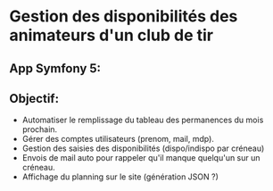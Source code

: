# Gestion des disponibilités des animateurs d'un club de tir
## App Symfony 5: 
## Objectif: 
- Automatiser le remplissage du tableau des permanences du mois prochain.
- Gérer des comptes utilisateurs (prenom, mail, mdp). 
- Gestion des saisies des disponibilités (dispo/indispo par créneau)
- Envois de mail auto pour rappeler qu'il manque quelqu'un sur un créneau. 
- Affichage du planning sur le site (génération JSON ?)
